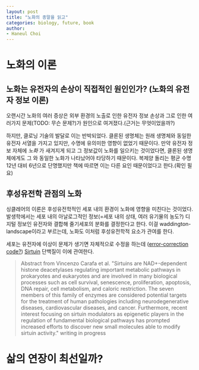 ```yaml
---
layout: post
title: "노화의 종말을 읽고"
categories: biology, future, book
author: 
- Haneul Choi
---
```


# 노화의 이론

## 노화는 유전자의 손상이 직접적인 원인인가? (노화의 유전자 정보 이론)
오랜시간 노화의 여러 증상은 외부 환경의 노출로 인한 유전자 정보 손상과 그로 인한 여러가지 문제(TODO: 무슨 문제?)가 원인으로 여겨졌다.(근거는 무엇이었을까?)

하지만, 클로닝 기술의 발달로 이는 반박되었다. 클론된 생명체는 원래 생명체와 동일한 유전자 서열을 가지고 있지만, 수명에 유의미한 영향이 없었기 때문이다. 만약 유전자 정보 자체에 _노화_ 가 새겨지게 되고 그 정보값이 노화를 일으키는 것이었다면, 클론된 생명체에게도 그 와 동일한 노화가 나타났어야 타당하기 때문이다.
복제양 돌리는 평균 수명 12년 대비 6년으로 단명했지만 책에 따르면 이는 다른 요인 때문이었다고 한다.(확인 필요)

## 후성유전학 관점의 노화
싱클레어의 이론은 후성유전학적인 세포 내의 환경이 노화에 영향을 미친다는 것이었다. 발생학에서는 세포 내의 아날로그적인 정보(=세포 내의 상태, 여러 유기물의 농도?) 디지털 정보인 유전자와 결합해 줄기세포의 분화를 결정한다고 한다.
이걸 waddington-landscape이라고 부르는데, 노화도 이처럼 후성유전학적 요소가 관여를 한다. 

세포는 유전자에 이상이 문제가 생기면 자체적으로 수정을 하는데 ([error-correction code?](https://en.wikipedia.org/wiki/Error_correction_code)) [Sirtuin]([https://www.aginganddisease.org/EN/10.14336/AD.2019.0820#:~:text=Ageing%20is%20a%20conserved%20phenomenon,regulation%20of%20diverse%20cellular%20processes.](https://www.ncbi.nlm.nih.gov/pmc/articles/PMC4879741/)https://www.ncbi.nlm.nih.gov/pmc/articles/PMC4879741/)
단백질이 이에 관여한다.

> Abstract from Vincenzo Carafa et al. "Sirtuins are NAD+-dependent histone deacetylases regulating important metabolic pathways in prokaryotes and eukaryotes and are involved in many biological processes such as cell survival, senescence, proliferation, apoptosis, DNA repair, cell metabolism, and caloric restriction. The seven members of this family of enzymes are considered potential targets for the treatment of human pathologies including neurodegenerative diseases, cardiovascular diseases, and cancer. Furthermore, recent interest focusing on sirtuin modulators as epigenetic players in the regulation of fundamental biological pathways has prompted increased efforts to discover new small molecules able to modify sirtuin activity."
writing in progress

# 삶의 연장이 최선일까?
